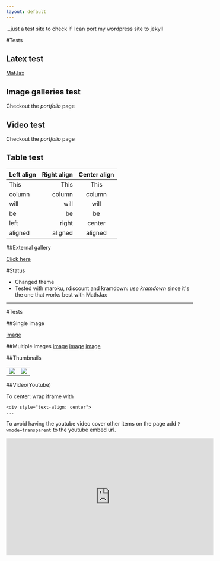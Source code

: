 ```yaml
---
layout: default
---
```


...just a test site to check if I can port my wordpress site to jekyll

#Tests

## Latex test

[MatJax](/site/projects/ambient_occlusion)

## Image galleries test

Checkout the _portfolio_ page

## Video test

Checkout the _portfolio_ page

## Table test

| Left align | Right align | Center align |
|:-----------|------------:|:------------:|
| This       |        This |     This     
| column     |      column |    column    
| will       |        will |     will     
| be         |          be |      be      
| left       |       right |    center    
| aligned    |     aligned |   aligned


##External gallery

[Click here](gallerypage.html#opengallery)


#Status

* Changed theme
* Tested with maroku, rdiscount and kramdown: *use kramdown* since it's the one
that works best with MathJax


---

#Tests

##Single image

<a href="gallery/bones_ao.jpg" 
 rel="lightbox" 
 title="Synthetic bone model with ambient occlusion">image</a>


##Multiple images
<a href="gallery/chaperonine_no_ao.jpg"
 rel="lightbox[ao1]"
 title="Chaperonine molecule: no ambient occlusion">image</a>
<a href="gallery/chaperonine_ao.jpg"
 rel="lightbox[ao1]"
 title="Chaperonine molecule: ambient occlusion">image</a>
<a href="gallery/chaperonine_ao_phong.jpg"
 rel="lightbox[ao1]"
 title="Chaperonine molecule: ambient occlusion and phong shading">image</a>

##Thumbnails

<table style='border-collapse: collapse'>
<tr style='border-bottom: 0'>
<td style='border-bottom: 0'><a href="gallery/chaperonine_no_ao.jpg"
 rel="lightbox[ao2]"
 title="Chaperonine molecule: no ambient occlusion">
 <img src="gallery/thumbs/thumbs_chaperonine_no_ao.jpg"/>
</a></td>
<td>
<a href="gallery/chaperonine_ao.jpg"
 rel="lightbox[ao2]"
 title="Chaperonine molecule: ambient occlusion">
 <img src="gallery/thumbs/thumbs_chaperonine_ao.jpg"/>
</a>
</td>
</tr>
</table>

##Video(Youtube)

To center: wrap iframe with

```
<div style="text-align: center">
...
```

To avoid having the youtube video cover other items on the page add ```?wmode=transparent``` to the youtube embed url.



<div style="text-align: center">
<iframe width="560" height="315" style="margin: 0 auto" src="http://www.youtube.com/embed/p3mS-BkFxec?wmode=transparent" frameborder="0" allowtransparency="true" allowfullscreen="true"></iframe>
</div>






